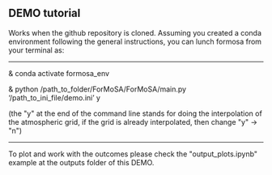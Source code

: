 ## DEMO tutorial

Works when the github repository is cloned.
Assuming you created a conda environment following the general instructions, you can lunch formosa from your terminal as:

***
& conda activate formosa_env

& python /path_to_folder/ForMoSA/ForMoSA/main.py ‘/path_to_ini_file/demo.ini’ y 


(the "y" at the end of the command line stands for doing the interpolation of the atmospheric grid, if the grid is already interpolated, then change "y" -> "n")

***

To plot and work with the outcomes please check the "output_plots.ipynb" example at the outputs folder of this DEMO.

